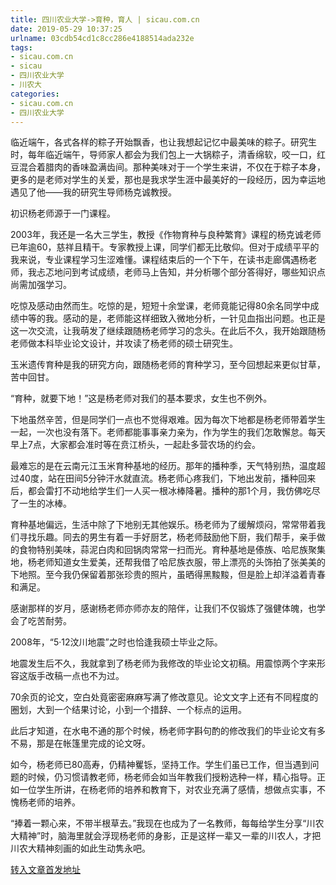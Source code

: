 ```yaml
---
title: 四川农业大学->育种，育人 | sicau.com.cn
date: 2019-05-29 10:37:25
urlname: 03cdb54cd1c8cc286e4188514ada232e
tags: 
- sicau.com.cn
- sicau
- 四川农业大学
- 川农大
categories:
- sicau.com.cn
- 四川农业大学
---
```



临近端午，各式各样的粽子开始飘香，也让我想起记忆中最美味的粽子。研究生时，每年临近端午，导师家人都会为我们包上一大锅粽子，清香绵软，咬一口，红豆混合着腊肉的香味盈满齿间。那种美味对于一个学生来讲，不仅在于粽子本身，更多的是老师对学生的关爱，那也是我求学生涯中最美好的一段经历，因为幸运地遇见了他——我的研究生导师杨克诚教授。

初识杨老师源于一门课程。

2003年，我还是一名大三学生，教授《作物育种与良种繁育》课程的杨克诚老师已年逾60，慈祥且精干。专家教授上课，同学们都无比敬仰。但对于成绩平平的我来说，专业课程学习生涩难懂。课程结束后的一个下午，在读书走廊偶遇杨老师，我忐忑地问到考试成绩，老师马上告知，并分析哪个部分答得好，哪些知识点尚需加强学习。

吃惊及感动由然而生。吃惊的是，短短十余堂课，老师竟能记得80余名同学中成绩中等的我。感动的是，老师能这样细致入微地分析，一针见血指出问题。也正是这一次交流，让我萌发了继续跟随杨老师学习的念头。在此后不久，我开始跟随杨老师做本科毕业论文设计，并攻读了杨老师的硕士研究生。

玉米遗传育种是我的研究方向，跟随杨老师的育种学习，至今回想起来更似甘草，苦中回甘。

“育种，就要下地！”这是杨老师对我们的基本要求，女生也不例外。

下地虽然辛苦，但是同学们一点也不觉得艰难。因为每次下地都是杨老师带着学生一起，一次也没有落下。老师都能事事亲力亲为，作为学生的我们怎敢懈怠。每天早上7点，大家都会准时等在贲江桥头，一起赴多营农场的约会。

最难忘的是在云南元江玉米育种基地的经历。那年的播种季，天气特别热，温度超过40度，站在田间5分钟汗水就直流。杨老师心疼我们，下地出发前，播种回来后，都会雷打不动地给学生们一人买一根冰棒降暑。播种的那1个月，我仿佛吃尽了一生的冰棒。

育种基地偏远，生活中除了下地别无其他娱乐。杨老师为了缓解烦闷，常常带着我们寻找乐趣。同去的男生有着一手好厨艺，杨老师鼓励他下厨，我们帮手，亲手做的食物特别美味，蒜泥白肉和回锅肉常常一扫而光。育种基地是傣族、哈尼族聚集地，杨老师知道女生爱美，还帮我借了哈尼族衣服，带上漂亮的头饰拍了张美美的下地照。至今我仍保留着那张珍贵的照片，虽晒得黑黢黢，但是脸上却洋溢着青春和满足。

感谢那样的岁月，感谢杨老师亦师亦友的陪伴，让我们不仅锻炼了强健体魄，也学会了吃苦耐劳。

2008年，“5·12汶川地震”之时也恰逢我硕士毕业之际。

地震发生后不久，我就拿到了杨老师为我修改的毕业论文初稿。用震惊两个字来形容这版手改稿一点也不为过。

70余页的论文，空白处竟密密麻麻写满了修改意见。论文文字上还有不同程度的圈划，大到一个结果讨论，小到一个措辞、一个标点的运用。

此后才知道，在水电不通的那个时候，杨老师字斟句酌的修改我们的毕业论文有多不易，那是在帐篷里完成的论文呀。

如今，杨老师已80高寿，仍精神矍铄，坚持工作。学生们虽已工作，但当遇到问题的时候，仍习惯请教老师，杨老师会如当年教我们授粉选种一样，精心指导。正如一位学生所讲，在杨老师的培养和教育下，对农业充满了感情，想做点实事，不愧杨老师的培养。

“捧着一颗心来，不带半根草去。”我现在也成为了一名教师，每每给学生分享“川农大精神”时，脑海里就会浮现杨老师的身影，正是这样一辈又一辈的川农人，才把川农大精神刻画的如此生动隽永吧。





[转入文章首发地址](https://news.sicau.edu.cn/info/1078/51769.htm)